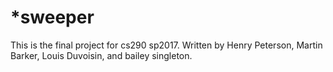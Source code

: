 # *sweeper
This is the final project for cs290 sp2017.
Written by Henry Peterson, Martin Barker, Louis Duvoisin, and bailey singleton.
